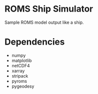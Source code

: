 # ROMS Ship Simulator

Sample ROMS model output like a ship.

# Dependencies

+ numpy
+ matplotlib
+ netCDF4
+ xarray
+ stripack
+ pyroms
+ pygeodesy
